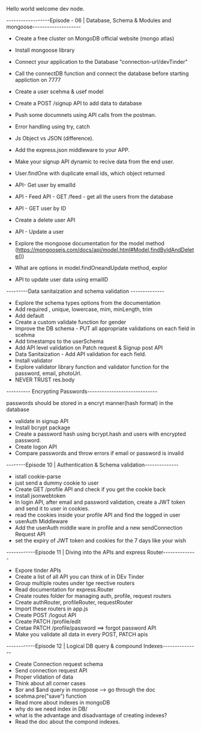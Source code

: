 
Hello world welcome dev node.

------------------Episode - 06 | Database, Schema & Modules and mongoose--------------------

- Create a free cluster on MongoDB official website (mongo atlas)
- Install mongoose library
- Connect your application to the Database "connection-url/devTinder"
- Call the connectDB function and connect the database before starting appliction on 7777
- Create a user scehma & usef model  
- Create a POST /signup API to add data to database
- Push some documnets using API calls from the postman.
- Error handling using try, catch 

- Js Object vs JSON (difference).
- Add the express.json middleware to your APP.
- Make your signup API dynamic to recive data from the end user.
- User.findOne with duplicate email ids, which object returned
- API- Get user by emailId
- API - Feed API - GET /feed - get all the users from the database
- API - GET user by ID
- Create a delete user API
- API - Update a user
- Explore the mongoose documentation for the model method (https://mongoosejs.com/docs/api/model.html#Model.findByIdAndDelete())
- What are options in model.findOneandUpdate method, explor 
- API to update user data using emailID

---------Data sanitaization and schema validation --------------

- Explore the schema types options from the documentation 
- Add required , unique, lowercase, mim, minLength, trim
- Add default
- Create a custom validate function for gender
- Improve the DB schema - PUT all appropriate validations on each field in scehma
- Add timestamps to the userSchema
- Add API level validation on Patch request & Signup post API 
- Data Sanitaization - Add API validation for each field.
- Install validator 
- Explore validator library function and validator function for the password, email, photoUrl.
- NEVER TRUST res.body

---------- Encrypting Passwords-----------------------------

passwords should be stored in a encryt manner(hash format) in the database 

- validate in signup API 
- Install bcrypt package
- Create a password hash using bcrypt.hash and users with encrypted password.
- Create logon API
- Compare passwords and throw errors if email or password is invalid


--------Episode 10 | Authentication & Schema validation--------------

- istall cookie-parse
- just send a dummy cookie to user 
- Create GET /profile API and check if you get the cookie back
- install jsonwebtoken
- In login API, after email and password validation, create a JWT token and send it to user in cookies.
- read the cookies inside your profile API and find the logged in user
- userAuth Middleware 
- Add the userAuth middle ware in profile and a new sendConnection Request API 
- set the expiry of JWT token and cookies for the 7 days like your wish

------------Episode 11 | Diving into the APIs and express Router--------------

- Expore tinder APIs
- Create a list of all API you can think of in DEv Tinder
- Group multiple routes under tge reective routers 
- Read documentation for express.Router
- Create routes folder for managing auth, profile, request routers 
- Create authRouter, profileRouter, requestRouter
- Import these routers in app.js
- Create POST /logout API
- Create PATCH /profile/edit
- Cretae PATCH /profile/password ==> forgot password API
- Make you validate all data in every POST, PATCH apis

------------Episode 12 | Logical DB query & compound Indexes---------------

- Create Connection request schema
- Send connection request API
- Proper vlidation of data
- Think about all corner cases
- $or and $and query in mongoose --> go through the doc
- scehma.pre("save") function 
- Read more about indexes in mongoDB
- why do we need index in  DB/
- what is the advantage and disadvantage of creating indexes?
- Read the doc about the compond indexes.